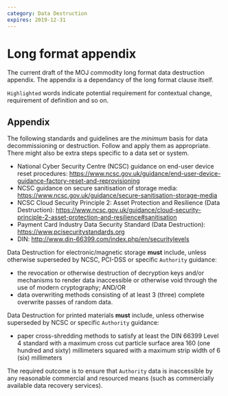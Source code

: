 ```yaml
---
category: Data Destruction
expires: 2019-12-31
---
```

# Long format appendix

The current draft of the MOJ commodity long format data destruction appendix. The appendix is a dependancy of the long format clause itself.

`Highlighted` words indicate potential requirement for contextual change, requirement of definition and so on.

## Appendix

The following standards and guidelines are the *minimum* basis for data decommissioning or destruction. Follow and apply them as appropriate. There might also be extra steps specific to a data set or system.

- National Cyber Security Centre (NCSC) guidance on end-user device reset procedures: <https://www.ncsc.gov.uk/guidance/end-user-device-guidance-factory-reset-and-reprovisioning>
- NCSC guidance on secure sanitisation of storage media: <https://www.ncsc.gov.uk/guidance/secure-sanitisation-storage-media>
- NCSC Cloud Security Principle 2: Asset Protection and Resilience (Data Destruction): <https://www.ncsc.gov.uk/guidance/cloud-security-principle-2-asset-protection-and-resilience#sanitisation>
- Payment Card Industry Data Security Standard (Data Destruction): <https://www.pcisecuritystandards.org>
- DIN: <http://www.din-66399.com/index.php/en/securitylevels>

Data Destruction for electronic/magnetic storage **must** include, unless otherwise superseded by NCSC, PCI-DSS or specific `Authority` guidance:

- the revocation or otherwise destruction of decryption keys and/or mechanisms to render data inaccessible or otherwise void through the use of modern cryptography; AND/OR
- data overwriting methods consisting of at least 3 (three) complete overwrite passes of random data.

Data Destruction for printed materials **must** include, unless otherwise superseded by NCSC or specific `Authority` guidance:

- paper cross-shredding methods to satisfy at least the DIN 66399 Level
4 standard with a maximum cross cut particle surface area 160 (one
hundred and sixty) millimeters squared with a maximum strip width of
6 (six) millimeters

The required outcome is to ensure that `Authority` data is inaccessible by any reasonable commercial and resourced means (such as commercially available data recovery services).
